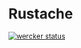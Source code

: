 Rustache
====
[![wercker status](https://app.wercker.com/status/82a0e23dbd1d93c6746683df33f32e41/m "wercker status")](https://app.wercker.com/project/bykey/82a0e23dbd1d93c6746683df33f32e41)
